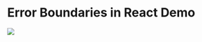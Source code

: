 # Error Boundaries in React Demo

![](https://raw.githubusercontent.com/meoufun/ReactErrorBoundaryDemo/master/src/demo.gif)
